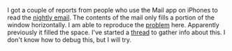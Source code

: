 I got a couple of reports from people who use the Mail app on iPhones to read the <a href="http://scripting.com/email/">nightly email</a>. The contents of the mail only fills a portion of the window horizontally.  I am able to reproduce the <a href="http://scripting.com/images/2020/01/24/emailLooksCrappy.png">problem</a> here. Apparently previously it filled the space. I've started a <a href="https://github.com/scripting/Scripting-News/issues/146">thread</a> to gather info about this. I don't know how to debug this, but I will try. 
